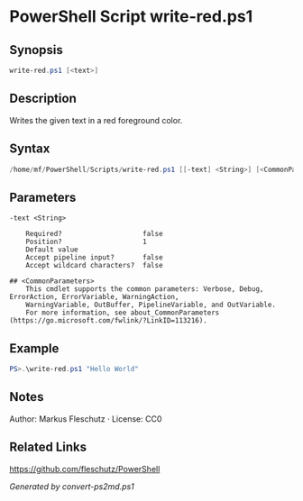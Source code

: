 # PowerShell Script write-red.ps1

## Synopsis
```powershell
write-red.ps1 [<text>]
```

## Description
Writes the given text in a red foreground color.

## Syntax
```powershell
/home/mf/PowerShell/Scripts/write-red.ps1 [[-text] <String>] [<CommonParameters>]
```

## Parameters

```
-text <String>
    
    Required?                    false
    Position?                    1
    Default value                
    Accept pipeline input?       false
    Accept wildcard characters?  false
```

```
## <CommonParameters>
    This cmdlet supports the common parameters: Verbose, Debug, ErrorAction, ErrorVariable, WarningAction, 
    WarningVariable, OutBuffer, PipelineVariable, and OutVariable.
    For more information, see about_CommonParameters (https://go.microsoft.com/fwlink/?LinkID=113216).
```

## Example
```powershell
PS>.\write-red.ps1 "Hello World"
```


## Notes
Author: Markus Fleschutz · License: CC0

## Related Links
https://github.com/fleschutz/PowerShell

*Generated by convert-ps2md.ps1*
